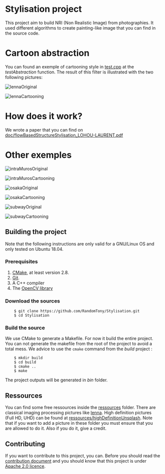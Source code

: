 # Stylisation project
This project aim to build NRI (Non Realistic Image) from photographies. It used different algorithms to create painting-like image that you can find in the source code.
# Cartoon abstraction
You can found an exemple of cartooning style in [test.cpp](src/tests.cpp) at the *testAbstraction* function. The result of this filter is illustrated with the two following pictures:

![lennaOriginal](ressources/classicImageProcessing/lennaBig.png)

![lennaCartooning](doc/lennaCartooning.png)
# How does it work?
We wrote a paper that you can find on [doc/flowBasedStructureStylisation_LOHOU-LAURENT.pdf](doc/flowBasedStructureStylisation_LOHOU-LAURENT.pdf)

# Other exemples
![intraMurosOriginal](doc/intraMurosOriginal.jpg)

![intraMurosCartooning](doc/intraMuros.png)

![osakaOriginal](doc/osakaOriginal.jpg)

![osakaCartooning](doc/osaka.jpg)

![subwayOriginal](doc/subwayOriginal.jpg)

![subwayCartooning](doc/subway.png)

## Building the project

Note that the following instructions are only valid for a GNU/Linux OS and only tested on Ubuntu 18.04.
### Prerequisites

1. [CMake](https://cmake.org), at least version 2.8.
2. [Git](https://git-scm.com/).
3. A C++ compiler
4. The [OpenCV library](https://opencv.org/releases/)

### Download the sources

~~~
    $ git clone https://github.com/RandomTony/Stylisation.git
    $ cd Stylisation
~~~

### Build the source

We use CMake to generate a Makefile. For now it build the entire project. You can not generate the makefile from the root of the project to avoid a total mess.
We advice to use the ```cmake``` command from the *build* project :
~~~
    $ mkdir build
    $ cd build
    $ cmake ..
    $ make
~~~
The project outputs will be generated in *bin* folder.
## Ressources
You can find some free ressources inside the [ressources](ressouces) folder. There are classical imaging processing pictures like [lenna](https://en.wikipedia.org/wiki/Lenna). High definition pictures (Full HD, UHD) can be found at [ressources/highDefinitionUnsplash](ressources/highDefinitionUnsplash). Note that if you want to add a picture in these folder you must ensure that you are allowed to do it. Also if you do it, give a credit.
## Contributing
If you want to contribute to this project, you can. Before you should read the [contribution document](CONTRIBUTING.md) and you should know that this project is under [Apache 2.0 licence](LICENSE.md).

